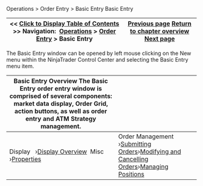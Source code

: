 ﻿
Operations > Order Entry > Basic Entry
Basic Entry

| << [Click to Display Table of Contents](basic_entry.md) >> **Navigation:**     [Operations](operations-1.md) > [Order Entry](order_entry-1.md) > Basic Entry | [Previous page](tif_selector-1.md) [Return to chapter overview](order_entry-1.md) [Next page](display_overview_basic_entry-1.md) |
| --- | --- |

The Basic Entry window can be opened by left mouse clicking on the New menu within the NinjaTrader Control Center and selecting the Basic Entry menu item.

| Basic Entry Overview The Basic Entry order entry window is comprised of several components: market data display, Order Grid, action buttons, as well as order entry and ATM Strategy management. | |
| --- | --- |
| Display   ›[Display Overview](display_overview_basic_entry-1.md)  Misc   ›[Properties](properties_basic_entry-1.md) | Order Management   ›[Submitting Orders](submitting_orders_basic_entry-1.md)›[Modifying and Cancelling Orders](modifying_and_cancelling_orders_basic_entry-1.md)›[Managing Positions](managing_positions_basic_entry-1.md) |

